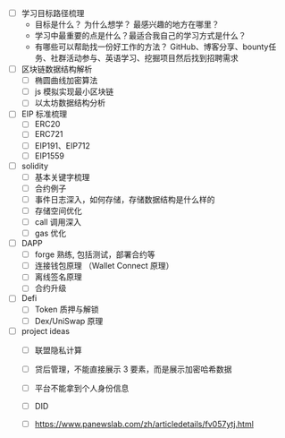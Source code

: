 
- [ ] 学习目标路径梳理
	- 目标是什么？ 为什么想学？ 最感兴趣的地方在哪里？
	- 学习中最重要的点是什么？最适合我自己的学习方式是什么？
	- 有哪些可以帮助找一份好工作的方法？ GitHub、博客分享、bounty任务、社群活动参与、英语学习、挖掘项目然后找到招聘需求
- [ ] 区块链数据结构解析
	- [ ] 椭圆曲线加密算法
	- [ ] js 模拟实现最小区块链
	- [ ] 以太坊数据结构分析
- [ ]  EIP 标准梳理 
	- [ ] ERC20
	- [ ] ERC721
	- [ ] EIP191、EIP712 
	- [ ] EIP1559
- [ ] solidity 
	- [ ] 基本关键字梳理
	- [ ] 合约例子
	- [ ] 事件日志深入，如何存储，存储数据结构是什么样的
	- [ ] 存储空间优化
	- [ ] call 调用深入
	- [ ] gas 优化
- [ ] DAPP
	- [ ] forge 熟练, 包括测试，部署合约等
	- [ ] 连接钱包原理 （Wallet Connect 原理）
	- [ ] 离线签名原理
	- [ ] 合约升级
- [ ] Defi
	- [ ] Token 质押与解锁
	- [ ] Dex/UniSwap 原理
- [ ] project ideas
	- [ ] 联盟隐私计算
	- [ ] 贷后管理，不能直接展示 3 要素，而是展示加密哈希数据
	- [ ] 平台不能拿到个人身份信息
	- [ ] DID
	- [ ] https://www.panewslab.com/zh/articledetails/fv057ytj.html




